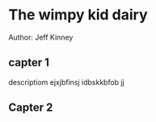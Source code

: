 # The wimpy kid dairy
Author: Jeff Kinney
## capter 1
descriptiom ejxjbfinsj idbskkbfob jj
## Capter 2
